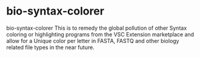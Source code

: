 # bio-syntax-colorer
bio-syntax-colorer
This is to remedy the global pollution of other Syntax coloring or highlighting programs from the VSC Extension marketplace and allow for a Unique color per letter in FASTA, FASTQ and other biology related file types in the near future.
